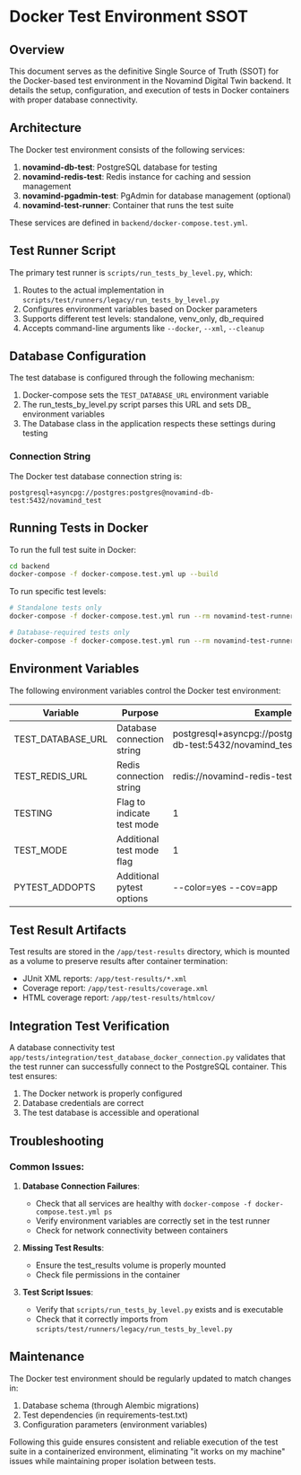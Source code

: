 # Docker Test Environment SSOT

## Overview

This document serves as the definitive Single Source of Truth (SSOT) for the Docker-based test environment in the Novamind Digital Twin backend. It details the setup, configuration, and execution of tests in Docker containers with proper database connectivity.

## Architecture

The Docker test environment consists of the following services:

1. **novamind-db-test**: PostgreSQL database for testing
2. **novamind-redis-test**: Redis instance for caching and session management
3. **novamind-pgadmin-test**: PgAdmin for database management (optional)
4. **novamind-test-runner**: Container that runs the test suite

These services are defined in `backend/docker-compose.test.yml`.

## Test Runner Script

The primary test runner is `scripts/run_tests_by_level.py`, which:

1. Routes to the actual implementation in `scripts/test/runners/legacy/run_tests_by_level.py`
2. Configures environment variables based on Docker parameters
3. Supports different test levels: standalone, venv_only, db_required
4. Accepts command-line arguments like `--docker`, `--xml`, `--cleanup`

## Database Configuration

The test database is configured through the following mechanism:

1. Docker-compose sets the `TEST_DATABASE_URL` environment variable
2. The run_tests_by_level.py script parses this URL and sets DB_ environment variables
3. The Database class in the application respects these settings during testing

### Connection String

The Docker test database connection string is:
```
postgresql+asyncpg://postgres:postgres@novamind-db-test:5432/novamind_test
```

## Running Tests in Docker

To run the full test suite in Docker:

```bash
cd backend
docker-compose -f docker-compose.test.yml up --build
```

To run specific test levels:

```bash
# Standalone tests only
docker-compose -f docker-compose.test.yml run --rm novamind-test-runner python -m scripts.run_tests_by_level standalone --docker

# Database-required tests only
docker-compose -f docker-compose.test.yml run --rm novamind-test-runner python -m scripts.run_tests_by_level db_required --docker
```

## Environment Variables

The following environment variables control the Docker test environment:

| Variable | Purpose | Example Value |
|----------|---------|---------------|
| TEST_DATABASE_URL | Database connection string | postgresql+asyncpg://postgres:postgres@novamind-db-test:5432/novamind_test |
| TEST_REDIS_URL | Redis connection string | redis://novamind-redis-test:6379/0 |
| TESTING | Flag to indicate test mode | 1 |
| TEST_MODE | Additional test mode flag | 1 |
| PYTEST_ADDOPTS | Additional pytest options | --color=yes --cov=app |

## Test Result Artifacts

Test results are stored in the `/app/test-results` directory, which is mounted as a volume to preserve results after container termination:

- JUnit XML reports: `/app/test-results/*.xml`
- Coverage report: `/app/test-results/coverage.xml`
- HTML coverage report: `/app/test-results/htmlcov/`

## Integration Test Verification

A database connectivity test `app/tests/integration/test_database_docker_connection.py` validates that the test runner can successfully connect to the PostgreSQL container. This test ensures:

1. The Docker network is properly configured
2. Database credentials are correct
3. The test database is accessible and operational

## Troubleshooting

### Common Issues:

1. **Database Connection Failures**:
   - Check that all services are healthy with `docker-compose -f docker-compose.test.yml ps`
   - Verify environment variables are correctly set in the test runner
   - Check for network connectivity between containers

2. **Missing Test Results**:
   - Ensure the test_results volume is properly mounted
   - Check file permissions in the container

3. **Test Script Issues**:
   - Verify that `scripts/run_tests_by_level.py` exists and is executable
   - Check that it correctly imports from `scripts/test/runners/legacy/run_tests_by_level.py`

## Maintenance

The Docker test environment should be regularly updated to match changes in:

1. Database schema (through Alembic migrations)
2. Test dependencies (in requirements-test.txt)
3. Configuration parameters (environment variables)

Following this guide ensures consistent and reliable execution of the test suite in a containerized environment, eliminating "it works on my machine" issues while maintaining proper isolation between tests.

